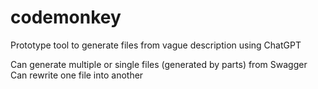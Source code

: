 # codemonkey
Prototype tool to generate files from vague description using ChatGPT

Can generate multiple or single files (generated by parts) from Swagger
Can rewrite one file into another
